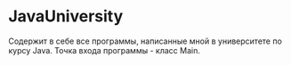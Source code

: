 # JavaUniversity
Содержит в себе все программы, написанные мной в университете по курсу Java. Точка входа программы - класс Main.
